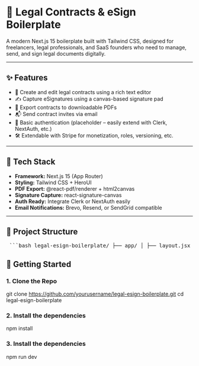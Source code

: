 # 📄 Legal Contracts & eSign Boilerplate

A modern Next.js 15 boilerplate built with Tailwind CSS, designed for freelancers, legal professionals, and SaaS founders who need to manage, send, and sign legal documents digitally.

---

## ✨ Features

- 🧾 Create and edit legal contracts using a rich text editor
- ✍️ Capture eSignatures using a canvas-based signature pad
- 📄 Export contracts to downloadable PDFs
- 📬 Send contract invites via email
- 👤 Basic authentication (placeholder – easily extend with Clerk, NextAuth, etc.)
- 🛠️ Extendable with Stripe for monetization, roles, versioning, etc.

---

## 🧱 Tech Stack

- **Framework:** Next.js 15 (App Router)
- **Styling:** Tailwind CSS + HeroUI
- **PDF Export:** @react-pdf/renderer + html2canvas
- **Signature Capture:** react-signature-canvas
- **Auth Ready:** Integrate Clerk or NextAuth easily
- **Email Notifications:** Brevo, Resend, or SendGrid compatible

---

## 📁 Project Structure

<pre lang="markdown"> ```bash legal-esign-boilerplate/ ├── app/ │ ├── layout.jsx # Root layout │ ├── globals.css # Tailwind base styles │ │ ├── dashboard/ │ │ └── page.jsx # User's contract dashboard │ │ ├── contracts/ │ │ └── [contractId]/ │ │ ├── page.jsx # View contract & sign │ │ ├── edit.jsx # Edit contract │ │ └── actions.js # Server actions: signContract, saveSignature │ │ └── auth/ │ ├── login.jsx # Login page │ └── signup.jsx # Signup page │ ├── components/ # Shared UI components │ ├── Navbar.jsx │ ├── ContractList.jsx │ ├── ContractEditor.jsx │ ├── SignaturePad.jsx │ └── PdfPreview.jsx │ ├── lib/ # Utility functions │ ├── pdfUtils.js │ ├── emailUtils.js │ └── signatureUtils.js │ ├── public/ # Static assets (e.g. logo, icons) ├── .gitignore ├── README.md ├── tailwind.config.js ├── postcss.config.js ├── package.json └── next.config.js ``` </pre>


## 🚀 Getting Started

### 1. Clone the Repo

git clone https://github.com/yourusername/legal-esign-boilerplate.git
cd legal-esign-boilerplate

### 2.  Install the dependencies

npm install

### 3.  Install the dependencies

npm run dev